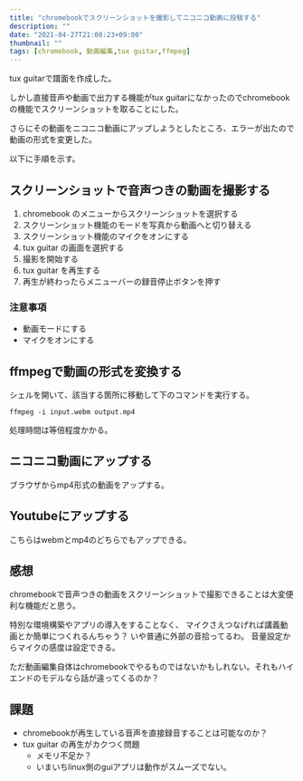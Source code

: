 ```yaml
---
title: "chromebookでスクリーンショットを撮影してニコニコ動画に投稿する"
description: ""
date: "2021-04-27T21:08:23+09:00"
thumbnail: ""
tags: [chromebook, 動画編集,tux guitar,ffmpeg]
---
```


tux guitarで譜面を作成した。

しかし直接音声や動画で出力する機能がtux guitarになかったのでchromebookの機能でスクリーンショットを取ることにした。

さらにその動画をニコニコ動画にアップしようとしたところ、エラーが出たので動画の形式を変更した。

以下に手順を示す。
## スクリーンショットで音声つきの動画を撮影する
1. chromebook のメニューからスクリーンショットを選択する
2. スクリーンショット機能のモードを写真から動画へと切り替える
3. スクリーンショット機能のマイクをオンにする
4. tux guitar の画面を選択する
5. 撮影を開始する
6. tux guitar を再生する
7. 再生が終わったらメニューバーの録音停止ボタンを押す

### 注意事項
- 動画モードにする
- マイクをオンにする

## ffmpegで動画の形式を変換する
シェルを開いて、該当する箇所に移動して下のコマンドを実行する。

```
ffmpeg -i input.webm output.mp4
```

処理時間は等倍程度かかる。

## ニコニコ動画にアップする
ブラウザからmp4形式の動画をアップする。

## Youtubeにアップする
こちらはwebmとmp4のどちらでもアップできる。

## 感想
chromebookで音声つきの動画をスクリーンショットで撮影できることは大変便利な機能だと思う。

特別な環境構築やアプリの導入をすることなく、
マイクさえつなげれば講義動画とか簡単につくれるんちゃう？
いや普通に外部の音拾ってるわ。
音量設定からマイクの感度は設定できる。

ただ動画編集自体はchromebookでやるものではないかもしれない。それもハイエンドのモデルなら話が違ってくるのか？

## 課題
- chromebookが再生している音声を直接録音することは可能なのか？
- tux guitar の再生がカクつく問題
  - メモリ不足か？
  - いまいちlinux側のguiアプリは動作がスムーズでない。